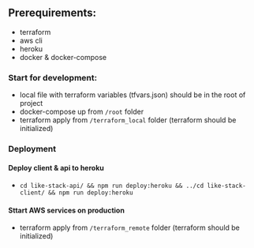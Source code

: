 ## Prerequirements:

- terraform
- aws cli
- heroku
- docker & docker-compose

### Start for development:

- local file with terraform variables (tfvars.json) should be in the root of project
- docker-compose up from `/root` folder
- terraform apply from `/terraform_local` folder (terraform should be initialized)

### Deployment

#### Deploy client & api to heroku

- `cd like-stack-api/ && npm run deploy:heroku && ../cd like-stack-client/ && npm run deploy:heroku`

#### Sttart AWS services on production

- terraform apply from `/terraform_remote` folder (terraform should be initialized)
